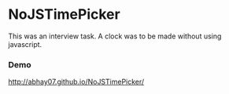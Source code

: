 # NoJSTimePicker
This was an interview task. A clock was to be made without using javascript.

### Demo
http://abhay07.github.io/NoJSTimePicker/
